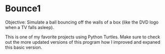 # Bounce1
Objective: Simulate a ball bouncing off the walls of a box (like the DVD logo when a TV falls asleep).

This is one of my favorite projects using Python Turtles.
Make sure to check out the more updated versions of this program
how I improved and expaned this basic version.
